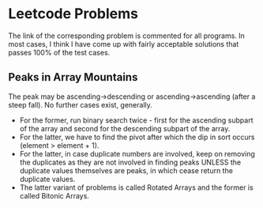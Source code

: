 # Leetcode Problems

The link of the corresponding problem is commented for all programs. In most cases, I think I have come up with fairly acceptable solutions that passes 100% of the test cases.


## Peaks in Array Mountains

The peak may be ascending->descending or ascending->ascending (after a steep fall). No further cases exist, generally.
- For the former, run binary search twice - first for the ascending subpart of the array and second for the descending subpart of the array.
- For the latter, we have to find the pivot after which the dip in sort occurs (element > element + 1).
- For the latter, in case duplicate numbers are involved, keep on removing the duplicates as they are not involved in finding peaks UNLESS the duplicate values themselves are peaks, in which cease return the duplicate values.
- The latter variant of problems is called Rotated Arrays and the former is called Bitonic Arrays.
